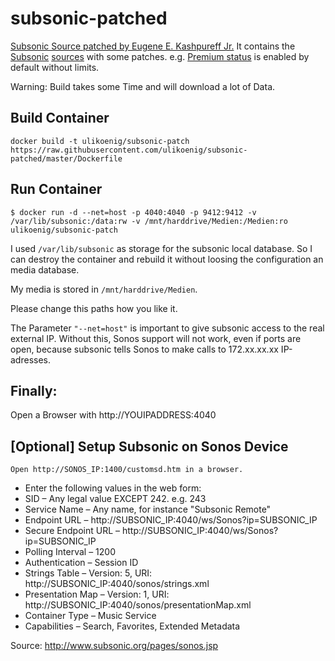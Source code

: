 # subsonic-patched

[Subsonic Source patched by Eugene E. Kashpureff Jr.](https://github.com/EugeneKay/subsonic)
It contains the [Subsonic](http://www.subsonic.org/) [sources](http://sourceforge.net/projects/subsonic/) with some patches. e.g. [Premium status](http://www.subsonic.org/pages/premium.jsp) is enabled by default without limits.

Warning: Build takes some Time and will download a lot of Data.

## Build Container

```
docker build -t ulikoenig/subsonic-patch https://raw.githubusercontent.com/ulikoenig/subsonic-patched/master/Dockerfile
```

## Run Container

```
$ docker run -d --net=host -p 4040:4040 -p 9412:9412 -v /var/lib/subsonic:/data:rw -v /mnt/harddrive/Medien:/Medien:ro  ulikoenig/subsonic-patch
```
I used
``` /var/lib/subsonic ```
as storage for the subsonic local database. So I can destroy the container and rebuild it without loosing the configuration an media database.

My media is stored in
``` /mnt/harddrive/Medien ```.

Please change this paths how you like it.

The Parameter ``` "--net=host" ``` is important to give subsonic access to the real external IP. Without this, Sonos support will not work, even if ports are open, because subsonic tells Sonos to make calls to 172.xx.xx.xx IP-adresses.

## Finally:

Open a Browser with http://YOUIPADDRESS:4040

## [Optional]  Setup Subsonic on Sonos Device

    Open http://SONOS_IP:1400/customsd.htm in a browser.

* Enter the following values in the web form:
 * SID – Any legal value EXCEPT 242. e.g. 243
 * Service Name – Any name, for instance "Subsonic Remote"
 * Endpoint URL – http://SUBSONIC_IP:4040/ws/Sonos?ip=SUBSONIC_IP
 * Secure Endpoint URL – http://SUBSONIC_IP:4040/ws/Sonos?ip=SUBSONIC_IP
 * Polling Interval – 1200
 * Authentication – Session ID
 * Strings Table – Version: 5, URI: http://SUBSONIC_IP:4040/sonos/strings.xml
 * Presentation Map – Version: 1, URI: http://SUBSONIC_IP:4040/sonos/presentationMap.xml
 * Container Type – Music Service
 * Capabilities – Search, Favorites, Extended Metadata

Source: http://www.subsonic.org/pages/sonos.jsp
